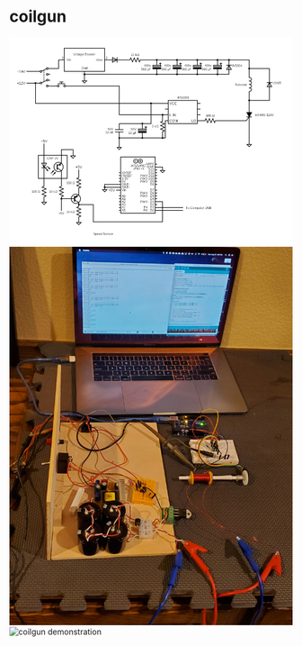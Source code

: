 # coilgun
![circuit diagram](https://github.com/Rayyanisacrayon/coilgun/blob/main/circuit.png)
![final coilgun](https://github.com/Rayyanisacrayon/coilgun/blob/main/final_coilgun.jpg)
![coilgun demonstration](https://imgur.com/a/JJUYgxo)
